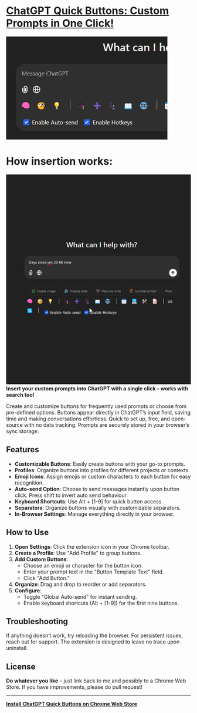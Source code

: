 # [ChatGPT Quick Buttons: Custom Prompts in One Click!](https://chromewebstore.google.com/detail/chatgpt-quick-buttons-for/iiofmimaakhhoiablomgcjpilebnndbf)

![ChatGPT Quick Buttons](Promo/promo440_280.png)
# How insertion works:
![ChatGPT Quick Buttons](Promo/how_it_works_gifv.gif)
**Insert your custom prompts into ChatGPT with a single click – works with search too!**

Create and customize buttons for frequently used prompts or choose from pre-defined options. Buttons appear directly in ChatGPT’s input field, saving time and making conversations effortless. Quick to set up, free, and open-source with no data tracking. Prompts are securely stored in your browser’s sync storage.

## Features
- **Customizable Buttons**: Easily create buttons with your go-to prompts.
- **Profiles**: Organize buttons into profiles for different projects or contexts.
- **Emoji Icons**: Assign emojis or custom characters to each button for easy recognition.
- **Auto-send Option**: Choose to send messages instantly upon button click. Press shift to invert auto send behaviour.
- **Keyboard Shortcuts**: Use Alt + [1-9] for quick button access.
- **Separators**: Organize buttons visually with customizable separators.
- **In-Browser Settings**: Manage everything directly in your browser.

## How to Use
1. **Open Settings**: Click the extension icon in your Chrome toolbar.
2. **Create a Profile**: Use "Add Profile" to group buttons.
3. **Add Custom Buttons**:
   - Choose an emoji or character for the button icon.
   - Enter your prompt text in the "Button Template Text" field.
   - Click "Add Button."
4. **Organize**: Drag and drop to reorder or add separators.
5. **Configure**:
   - Toggle "Global Auto-send" for instant sending.
   - Enable keyboard shortcuts (Alt + [1-9]) for the first nine buttons.

## Troubleshooting
If anything doesn’t work, try reloading the browser. For persistent issues, reach out for support. The extension is designed to leave no trace upon uninstall.

## License
**Do whatever you like** – just link back to me and possibly to a Chrome Web Store. If you have improvements, please do pull request!

---

**[Install ChatGPT Quick Buttons on Chrome Web Store](https://chromewebstore.google.com/detail/chatgpt-quick-buttons-for/iiofmimaakhhoiablomgcjpilebnndbf)**
